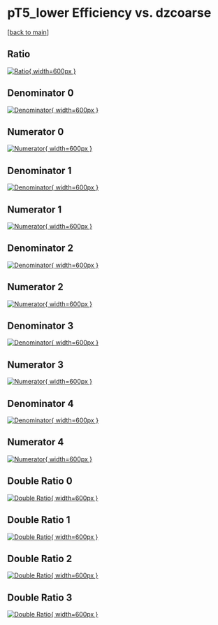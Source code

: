 # pT5_lower Efficiency vs. dzcoarse

[[back to main](./)]



## Ratio

[![Ratio](../mtv/var/pT5_lower_xtr_211_-1_eff_dzcoarse.png){ width=600px }](../mtv/var/pT5_lower_xtr_211_-1_eff_dzcoarse.pdf)

## Denominator 0

[![Denominator](../mtv/den/pT5_lower_xtr_211_-1_eff_dzcoarse_den0.png){ width=600px }](../mtv/den/pT5_lower_xtr_211_-1_eff_dzcoarse_den0.pdf)

## Numerator 0

[![Numerator](../mtv/num/pT5_lower_xtr_211_-1_eff_dzcoarse_num0.png){ width=600px }](../mtv/num/pT5_lower_xtr_211_-1_eff_dzcoarse_num0.pdf)

## Denominator 1

[![Denominator](../mtv/den/pT5_lower_xtr_211_-1_eff_dzcoarse_den1.png){ width=600px }](../mtv/den/pT5_lower_xtr_211_-1_eff_dzcoarse_den1.pdf)

## Numerator 1

[![Numerator](../mtv/num/pT5_lower_xtr_211_-1_eff_dzcoarse_num1.png){ width=600px }](../mtv/num/pT5_lower_xtr_211_-1_eff_dzcoarse_num1.pdf)

## Denominator 2

[![Denominator](../mtv/den/pT5_lower_xtr_211_-1_eff_dzcoarse_den2.png){ width=600px }](../mtv/den/pT5_lower_xtr_211_-1_eff_dzcoarse_den2.pdf)

## Numerator 2

[![Numerator](../mtv/num/pT5_lower_xtr_211_-1_eff_dzcoarse_num2.png){ width=600px }](../mtv/num/pT5_lower_xtr_211_-1_eff_dzcoarse_num2.pdf)

## Denominator 3

[![Denominator](../mtv/den/pT5_lower_xtr_211_-1_eff_dzcoarse_den3.png){ width=600px }](../mtv/den/pT5_lower_xtr_211_-1_eff_dzcoarse_den3.pdf)

## Numerator 3

[![Numerator](../mtv/num/pT5_lower_xtr_211_-1_eff_dzcoarse_num3.png){ width=600px }](../mtv/num/pT5_lower_xtr_211_-1_eff_dzcoarse_num3.pdf)

## Denominator 4

[![Denominator](../mtv/den/pT5_lower_xtr_211_-1_eff_dzcoarse_den4.png){ width=600px }](../mtv/den/pT5_lower_xtr_211_-1_eff_dzcoarse_den4.pdf)

## Numerator 4

[![Numerator](../mtv/num/pT5_lower_xtr_211_-1_eff_dzcoarse_num4.png){ width=600px }](../mtv/num/pT5_lower_xtr_211_-1_eff_dzcoarse_num4.pdf)

## Double Ratio 0

[![Double Ratio](../mtv/ratio/pT5_lower_xtr_211_-1_eff_dzcoarse_ratio0.png){ width=600px }](../mtv/ratio/pT5_lower_xtr_211_-1_eff_dzcoarse_ratio0.pdf)

## Double Ratio 1

[![Double Ratio](../mtv/ratio/pT5_lower_xtr_211_-1_eff_dzcoarse_ratio1.png){ width=600px }](../mtv/ratio/pT5_lower_xtr_211_-1_eff_dzcoarse_ratio1.pdf)

## Double Ratio 2

[![Double Ratio](../mtv/ratio/pT5_lower_xtr_211_-1_eff_dzcoarse_ratio2.png){ width=600px }](../mtv/ratio/pT5_lower_xtr_211_-1_eff_dzcoarse_ratio2.pdf)

## Double Ratio 3

[![Double Ratio](../mtv/ratio/pT5_lower_xtr_211_-1_eff_dzcoarse_ratio3.png){ width=600px }](../mtv/ratio/pT5_lower_xtr_211_-1_eff_dzcoarse_ratio3.pdf)

